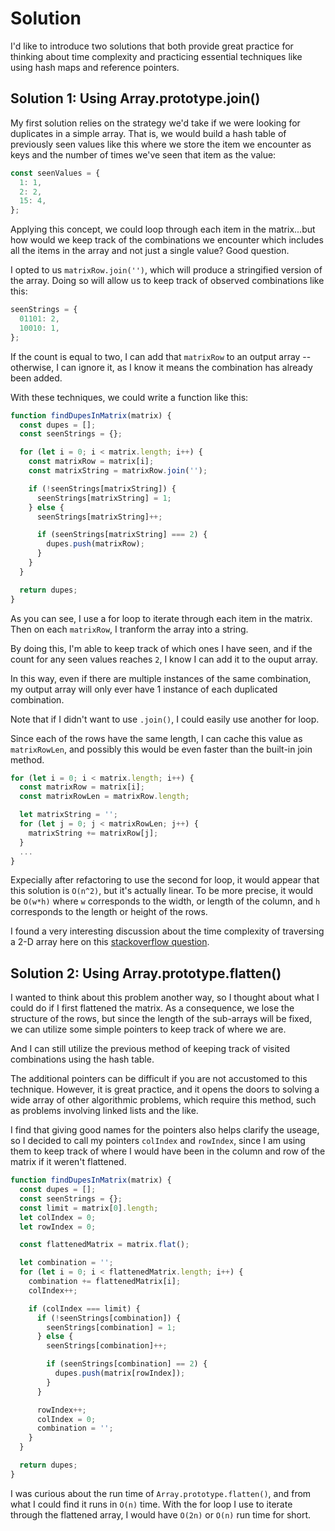 # Solution

I'd like to introduce two solutions that both provide great practice for thinking about time complexity and practicing essential techniques like using hash maps and reference pointers.

## Solution 1: Using Array.prototype.join()

My first solution relies on the strategy we'd take if we were looking for duplicates in a simple array. That is, we would build a hash table of previously seen values like this where we store the item we encounter as keys and the number of times we've seen that item as the value:

```js
const seenValues = {
  1: 1,
  2: 2,
  15: 4,
};
```

Applying this concept, we could loop through each item in the matrix...but how would we keep track of the combinations we encounter which includes all the items in the array and not just a single value? Good question.

I opted to us `matrixRow.join('')`, which will produce a stringified version of the array. Doing so will allow us to keep track of observed combinations like this:

```js
seenStrings = {
  01101: 2,
  10010: 1,
};
```

If the count is equal to two, I can add that `matrixRow` to an output array -- otherwise, I can ignore it, as I know it means the combination has already been added.

With these techniques, we could write a function like this:

```js
function findDupesInMatrix(matrix) {
  const dupes = [];
  const seenStrings = {};

  for (let i = 0; i < matrix.length; i++) {
    const matrixRow = matrix[i];
    const matrixString = matrixRow.join('');

    if (!seenStrings[matrixString]) {
      seenStrings[matrixString] = 1;
    } else {
      seenStrings[matrixString]++;

      if (seenStrings[matrixString] === 2) {
        dupes.push(matrixRow);
      }
    }
  }

  return dupes;
}
```

As you can see, I use a for loop to iterate through each item in the matrix. Then on each `matrixRow`, I tranform the array into a string.

By doing this, I'm able to keep track of which ones I have seen, and if the count for any seen values reaches `2`, I know I can add it to the ouput array.

In this way, even if there are multiple instances of the same combination, my output array will only ever have 1 instance of each duplicated combination.

Note that if I didn't want to use `.join()`, I could easily use another for loop.

Since each of the rows have the same length, I can cache this value as `matrixRowLen`, and possibly this would be even faster than the built-in join method.

```js
for (let i = 0; i < matrix.length; i++) {
  const matrixRow = matrix[i];
  const matrixRowLen = matrixRow.length;

  let matrixString = '';
  for (let j = 0; j < matrixRowLen; j++) {
    matrixString += matrixRow[j];
  }
  ...
}
```

Expecially after refactoring to use the second for loop, it would appear that this solution is `O(n^2)`, but it's actually linear. To be more precise, it would be `O(w*h)` where `w` corresponds to the width, or length of the column, and `h` corresponds to the length or height of the rows.

I found a very interesting discussion about the time complexity of traversing a 2-D array here on this [stackoverflow question](https://stackoverflow.com/questions/30100847/what-is-the-time-complexity-of-traversing-a-2d-array).

## Solution 2: Using Array.prototype.flatten()

I wanted to think about this problem another way, so I thought about what I could do if I first flattened the matrix. As a consequence, we lose the structure of the rows, but since the length of the sub-arrays will be fixed, we can utilize some simple pointers to keep track of where we are.

And I can still utilize the previous method of keeping track of visited combinations using the hash table.

The additional pointers can be difficult if you are not accustomed to this technique. However, it is great practice, and it opens the doors to solving a wide array of other algorithmic problems, which require this method, such as problems involving linked lists and the like.

I find that giving good names for the pointers also helps clarify the useage, so I decided to call my pointers `colIndex` and `rowIndex`, since I am using them to keep track of where I would have been in the column and row of the matrix if it weren't flattened.

```js
function findDupesInMatrix(matrix) {
  const dupes = [];
  const seenStrings = {};
  const limit = matrix[0].length;
  let colIndex = 0;
  let rowIndex = 0;

  const flattenedMatrix = matrix.flat();

  let combination = '';
  for (let i = 0; i < flattenedMatrix.length; i++) {
    combination += flattenedMatrix[i];
    colIndex++;

    if (colIndex === limit) {
      if (!seenStrings[combination]) {
        seenStrings[combination] = 1;
      } else {
        seenStrings[combination]++;

        if (seenStrings[combination] == 2) {
          dupes.push(matrix[rowIndex]);
        }
      }

      rowIndex++;
      colIndex = 0;
      combination = '';
    }
  }

  return dupes;
}
```

I was curious about the run time of `Array.prototype.flatten()`, and from what I could find it runs in `O(n)` time. With the for loop I use to iterate through the flattened array, I would have `O(2n)` or `O(n)` run time for short.
